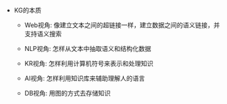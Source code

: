 * KG的本质

    * Web视角: 像建立文本之间的超链接一样，建立数据之间的语义链接，并支持语义搜索
    
    * NLP视角: 怎样从文本中抽取语义和结构化数据
    
    * KR视角: 怎样利用计算机符号来表示和处理知识
    
    * AI视角: 怎样利用知识库来辅助理解人的语言
    
    * DB视角: 用图的方式去存储知识
